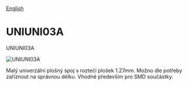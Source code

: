 
[English](./README.md)
<!--- module --->
# UNIUNI03A
<!--- Emodule --->

<!--- subtitle --->UNIUNI03A<!--- Esubtitle --->

![UNIUNI03A](/doc/img/UNIUNI03A_QRcode.png)

<!--- description --->Malý univerzální plošný spoj s roztečí plošek 1.27mm. Možno dle potřeby zaříznout na správnou délku. Vhodné především pro SMD součástky.<!--- Edescription --->
            